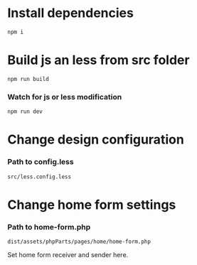 # Install dependencies

```
npm i
```

# Build js an less from src folder

```
npm run build
```

### Watch for js or less modification
```
npm run dev
```

# Change design configuration

### Path to config.less
```
src/less.config.less
```

# Change home form settings

### Path to home-form.php
```
dist/assets/phpParts/pages/home/home-form.php
```
Set home form receiver and sender here.


